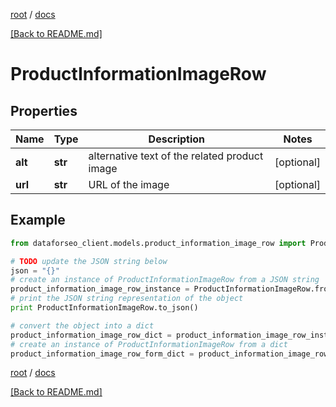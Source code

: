 [root](./../ "root") / [docs](./ "docs")

[[Back to README.md]](./../README.md "[Back to README.md]")

# ProductInformationImageRow

## Properties

Name | Type | Description | Notes
------------ | ------------- | ------------- | -------------
**alt** | **str** | alternative text of the related product image | [optional]
**url** | **str** | URL of the image | [optional]

## Example

```python
from dataforseo_client.models.product_information_image_row import ProductInformationImageRow

# TODO update the JSON string below
json = "{}"
# create an instance of ProductInformationImageRow from a JSON string
product_information_image_row_instance = ProductInformationImageRow.from_json(json)
# print the JSON string representation of the object
print ProductInformationImageRow.to_json()

# convert the object into a dict
product_information_image_row_dict = product_information_image_row_instance.to_dict()
# create an instance of ProductInformationImageRow from a dict
product_information_image_row_form_dict = product_information_image_row.from_dict(product_information_image_row_dict)
```

  

[root](./../ "root") / [docs](./ "docs")

[[Back to README.md]](./../README.md "[Back to README.md]")